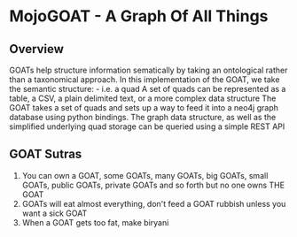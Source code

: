 # MojoGOAT - A Graph Of All Things

## Overview
GOATs help structure information sematically by taking an ontological rather than a taxonomical approach. 
In this implementation of the GOAT, we take the semantic structure: <source><story><target><date> - i.e. a quad
A set of quads can be represented as a table, a CSV, a plain delimited text, or a more complex data structure
The GOAT takes a set of quads and sets up a way to feed it into a neo4j graph database using python bindings. The graph data structure, as well as the simplified underlying quad storage can be queried using a simple REST API


## GOAT Sutras

1. You can own a GOAT, some GOATs, many GOATs, big GOATs, small GOATs, public GOATs, private GOATs and so forth but no one owns THE GOAT
2. GOATs will eat almost everything, don't feed a GOAT rubbish unless you want a sick GOAT
3. When a GOAT gets too fat, make biryani

